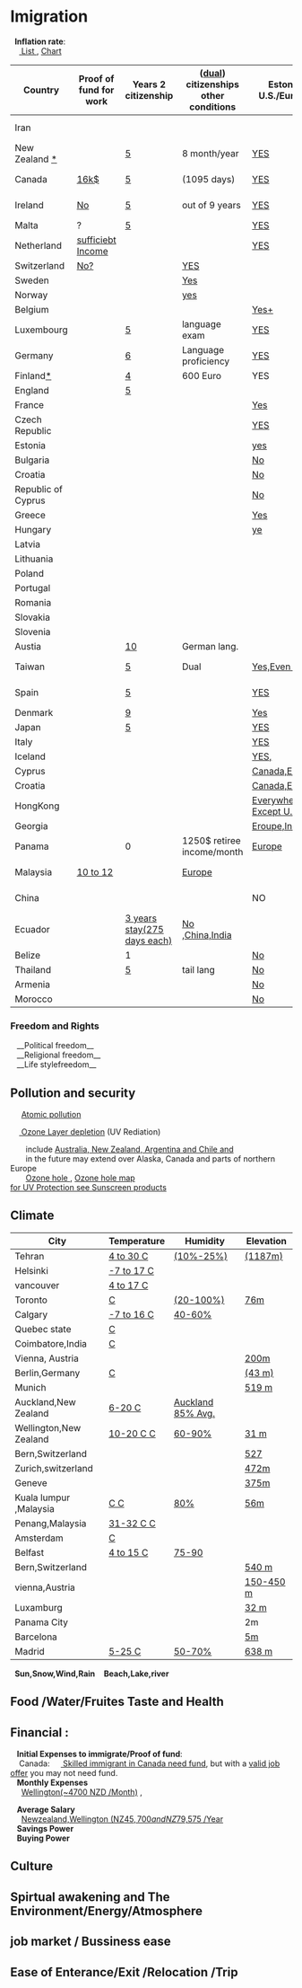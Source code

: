 <h1>Imigration </h1>

&nbsp;&nbsp;__Inflation rate__:<br>
&nbsp;&nbsp;&nbsp;&nbsp;<a href="https://www.google.com/search?q=countries+inflation+rate&ie=utf-8&oe=utf-8&client=firefox-b-ab">
List	</a>   , <a href="https://tradingeconomics.com/country-list/inflation-rate">Chart</a> <br>

|Country|Proof of fund for work|Years 2 citizenship|(<a href="https://www.google.com/search?num=100&ei=9rJlW429KIvNjgTr16qYCA&q=dual++citizenship&oq=dual++citizenship">dual</a>) citizenships other conditions|Estonia U.S./Europe   |  Language |Currency/US$|GDP|Exports|
|-------|----|-----|-------------|---------------------|-----------|----|-----|-----|
|Iran  ||||||<a href="https://www.xe.com/currencycharts/?from=IRR&to=USD&view=10Y">Rial</a>(0.00001)|<a href="https://tradingeconomics.com/iran/gdp">400 billion$</a>|Oil|
|New Zealand  <a href="https://www.immigration.govt.nz/new-zealand-visas/options/live-permanently">* </a> | |<a href="https://www.govt.nz/browse/nz-passports-and-citizenship/nz-citizenship/requirements-for-nz-citizenship/presence-requirements/">5 </a>|8 month/year|<a href="https://en.wikipedia.org/wiki/Visa_requirements_for_New_Zealand_citizens">YES</a>|English|<a href="https://www.xe.com/currencycharts/?from=NZD&to=USD&view=1D">NZ Dollar</a>(0.67)|<a href="https://www.google.com/search?num=100&ei=gullW_34OMnD6QS2xa74CA&q=new+zealand+gdp&oq=New++gdp">$185 B</a>|<a href="https://globaledge.msu.edu/countries/new-zealand/tradestats">Diary,Food,wood</a>|
|Canada |<a href="https://www.canada.ca/en/immigration-refugees-citizenship/services/immigrate-canada/start-visa/eligibility.html?_ga=2.93708568.420621209.1533722461-1886814211.1533722461#money">16k$</a>|<a href="https://www.canada.ca/en/immigration-refugees-citizenship/services/canadian-citizenship/become-canadian-citizen/eligibility.html">5</a>|(1095 days)|<a href="https://en.wikipedia.org/wiki/Visa_requirements_for_Canadian_citizens">YES</a>|English,french|<a href="https://xe.com/currencycharts/?from=CAD&to=USD&view=5Y">CA Dollar</a>(0.75)|  <a href="https://www.google.com/search?q=canada+gdp&oq=canada+gdp">$1.53 trillion</a>| Enery,wood,Mineral|
|Ireland |<a href="http://www.inis.gov.ie/en/INIS/Pages/Employment%20(Permits%20etc.)">No</a>|<a href="http://www.citizensinformation.ie/en/moving_country/irish_citizenship/becoming_an_irish_citizen_through_naturalisation.html">5</a>|out of 9 years</a>|<a href="https://en.wikipedia.org/wiki/Visa_requirements_for_Irish_citizens">YES</a>|English|<a href="https://www.xe.com/currencycharts/?from=IEP&to=USD&view=10Y">Irish pound</a>(1.5)||
|Malta|?|<a href="https://integration.gov.mt/en/ResidenceAndVisas/Pages/Citizenship.aspx">5</a>||<a href="https://en.wikipedia.org/wiki/Visa_requirements_for_Maltese_citizens">YES</a>|<a href="https://en.wikipedia.org/wiki/Languages_of_Malta">Maltese,English</a>|Euro|
|Netherland|<a href="https://ind.nl/en/Pages/income.aspx">sufficiebt Income</a>|||<a href="https://en.wikipedia.org/wiki/Visa_requirements_for_Dutch_citizens">YES</a>|Dutch,English||
|Switzerland|<a href="https://www.swissinfo.ch/eng/work-permits/29191706">No?</a>||<a href="https://en.wikipedia.org/wiki/Visa_requirements_for_Swiss_citizens">YES</a>|||
|Sweden|||<a href="https://en.wikipedia.org/wiki/Visa_requirements_for_Swedish_citizens">Yes</a>|||
|Norway|||<a href="https://en.wikipedia.org/wiki/Visa_requirements_for_Norwegian_citizens">yes</a>|||
Belgium||||<a href="https://en.wikipedia.org/wiki/Visa_requirements_for_Belgian_citizens">Yes+</a>||
|Luxembourg| |<a href="https://en.wikipedia.org/wiki/Luxembourgish_nationality_law">5</a> |language exam |<a href="https://en.wikipedia.org/wiki/Visa_requirements_for_Luxembourgish_citizens">YES</a>|<a href="https://en.wikipedia.org/wiki/Languages_of_Luxembourg">Luxembourgish</a>|<a href="https://www.xe.com/currencycharts/?from=LUF&to=USD&view=5Y">LUF</a>(0.28)||
|Germany || <a href="http://www.germany-visa.org/german-citizenship/">6</a> |Language proficiency|<a href="https://en.wikipedia.org/wiki/Visa_requirements_for_German_citizens">YES</a>|German|<a href="https://www.xe.com/currencycharts/?from=DEM&to=USD&view=5Y">DE Mark</a>(0.6)||
|Finland<a href="https://en.wikipedia.org/wiki/Visa_requirements_for_Finnish_citizens">*</a>||<a href="https://migri.fi/en/permanent-residence-permit">4 </a>|600 Euro|YES|Finish,Swedish|<a href="https://www.xe.com/currencycharts/?from=FIM&to=USD&view=5Y">FI Marka</a>(0.2)||
|England ||<a href="https://iasservices.org.uk/indefinite-leave-to-remain/apply-for-indefinite-leave-to-remain/">5</a> ||||
|France||||<a href="https://en.wikipedia.org/wiki/Visa_requirements_for_French_citizens">Yes</a>||
|Czech Republic||||<a href="https://en.wikipedia.org/wiki/Visa_requirements_for_Czech_citizens">YES</a>||
|Estonia||||<a href="https://en.wikipedia.org/wiki/Visa_requirements_for_Estonian_citizens">yes</a>||
|Bulgaria||||<a href="https://en.wikipedia.org/wiki/Visa_requirements_for_Bulgarian_citizens">No</a>||
|Croatia||||<a href="https://en.wikipedia.org/wiki/Visa_requirements_for_Croatian_citizens">No</a>||
|Republic of Cyprus||||<a href="https://en.wikipedia.org/wiki/Visa_requirements_for_Cypriot_citizens">No</a>||
|Greece||||<a href="https://en.wikipedia.org/wiki/Visa_requirements_for_Greek_citizens">Yes</a>||
|Hungary||||<a href="https://en.wikipedia.org/wiki/Visa_requirements_for_Hungarian_citizens">ye</a>||
|Latvia||||||
|Lithuania||||||
|Poland||||||
|Portugal||||||
|Romania||||||
|Slovakia||||||
|Slovenia||||||
|Austia||<a href="https://www.migration.gv.at/en/living-and-working-in-austria/integration-and-citizenship/citizenship/">10</a>|German lang.||German,English||
|Taiwan||<a href="https://en.wikipedia.org/wiki/Nationality_law_of_Taiwan">5 </a>|Dual|<a href="https://en.wikipedia.org/wiki/Visa_requirements_for_Taiwanese_citizens">Yes,Even china</a>|<a href="https://en.wikipedia.org/wiki/Languages_of_Taiwan">Chines manderin</a>||
|Spain ||<a href="https://www.expatica.com/new/es/moving/citizenship/spain-citizenship-107634/">5</a>||<a href="https://en.wikipedia.org/wiki/Visa_requirements_for_Spanish_citizens">YES</a>||<a href="https://www.xe.com/currencycharts/?from=ESP&to=USD&view=10Y">ES Peseta</a>(0.007)||
|Denmark||<a href="https://www.justlanded.com/english/Denmark/Denmark-Guide/Visas-Permits/Citizenship">9 </a>||<a href="https://en.wikipedia.org/wiki/Visa_requirements_for_Danish_citizens">Yes</a>|||
|Japan ||<a href="https://www.wikihow.com/Become-a-Japanese-Citizen">5</a>||<a href="https://en.wikipedia.org/wiki/Visa_requirements_for_Japanese_citizens">YES</a>|||
|Italy||||<a href="https://en.wikipedia.org/wiki/Visa_requirements_for_Italian_citizens">YES</a>|||
|Iceland||||<a href="https://en.wikipedia.org/wiki/Visa_requirements_for_Icelandic_citizens">YES,</a>|Icelandic||
|Cyprus||||<a href="https://en.wikipedia.org/wiki/Visa_requirements_for_Cypriot_citizens">Canada,Europe|||
|Croatia||||<a href="https://en.wikipedia.org/wiki/Visa_requirements_for_Croatian_citizens">Canada,Europe</a>|||
|HongKong||||<a href="https://en.wikipedia.org/wiki/Visa_requirements_for_Chinese_citizens_of_Hong_Kong">Everywhere Except U.S.</a>|||
|Georgia||||<a href="https://en.wikipedia.org/wiki/Visa_requirements_for_Georgian_citizens">Eroupe,India</a>|||
|Panama ||0|1250$ retiree income/month|<a href="https://en.wikipedia.org/wiki/Visa_requirements_for_Panamanian_citizens">Europe</a>||US$| $44 B|<a href="https://en.wikipedia.org/wiki/Economy_of_Panama">Antibitics,Fuel</a>|
|Malaysia |<a href="https://www.justlanded.com/english/Malaysia/Malaysia-Guide/Visas-Permits/Malaysian-citizenship">10 to 12</a>||<a href="https://en.wikipedia.org/wiki/Visa_requirements_for_Malaysian_citizens">Europe</a>||<a href="https://www.xe.com/currencycharts/?from=MYR&to=USD&view=10Y">MY Ringit</a>(0.25)||
|China ||||NO||<a href="https://www.xe.com/currencycharts/?from=USD&to=CNY&view=10Y">CN Yuan</a>(0.13)||
|Ecuador||<a href="https://translate.googleusercontent.com/translate_c?depth=1&rurl=translate.google.com&sl=auto&sp=nmt4&tl=en&u=https://www.cancilleria.gob.ec/obtencion-de-nacionalidad-ecuatoriana-mediante-carta-de-naturalizacion/&xid=17259,15700021,15700124,15700149,15700168,15700186,15700191,15700201,15700208&usg=ALkJrhguEYp7mmJGyyd-aHZgqXoilruutw">3 years stay(275 days each)</a>|<a href="https://en.wikipedia.org/wiki/Visa_requirements_for_Ecuadorian_citizens">No ,China,India</a>||||
|Belize  ||1||<a href="https://en.wikipedia.org/wiki/Visa_requirements_for_Belizean_citizens">No</a>||<a href="https://www.xe.com/currencycharts/?from=BZD&to=USD&view=5Y">Belize $</a>(0.5)||
|Thailand| |<a href="https://www.justlanded.com/english/Thailand/Thailand-Guide/Visas-Permits/Thai-Citizenship">5</a>|  tail lang|<a href="https://en.wikipedia.org/wiki/Visa_requirements_for_Thai_citizens">No</a>|||
|Armenia||||<a href="https://en.wikipedia.org/wiki/Visa_requirements_for_Armenian_citizens">No</a>|||
|Morocco||||<a href="https://en.wikipedia.org/wiki/Visa_requirements_for_Moroccan_citizens">No</a>|||
	
 <h3>Freedom and Rights</h2> 
  &nbsp;&nbsp; __Political freedom__
 <br>
  &nbsp;&nbsp; __Religional freedom__
 <br>
 &nbsp;&nbsp; __Life stylefreedom__
 <br>

<h2> Pollution and security</h2>

  &nbsp;&nbsp;&nbsp;&nbsp;  <a href="https://www.mpg.de/11583624/original-1508156177.jpg?t=eyJ3aWR0aCI6MTQwMCwib2JqX2lkIjoxMTU4MzYyNH0=--89a145434832f20e7ee237570e87985767547d5d"> Atomic pollution</a>
  <br>
  
  &nbsp;&nbsp;&nbsp;&nbsp;<a href="https://www.google.com/search?num=100&ei=uz1jW_OnC8iSsAH0ta7AAw&q=ozone+layer+depletion+affected+areas&oq=ozone+layer+depletion+affected+areas">
	Ozone Layer depletion</a> (UV Rediation) <br>
	
 &nbsp;&nbsp;&nbsp;&nbsp;&nbsp;&nbsp; include
 <a href="http://www.wmo.int/pages/prog/arep/WMOAntarcticOzoneBulletins2016.html">Australia, New Zealand, Argentina and Chile and </a><br>
 &nbsp;&nbsp;&nbsp;&nbsp;&nbsp;&nbsp; in the future may extend over Alaska, Canada and parts of northern Europe
  <br>
 &nbsp;&nbsp;&nbsp;&nbsp;&nbsp;&nbsp; <a href="http://archive.stats.govt.nz/browse_for_stats/environment/environmental-reporting-series/environmental-indicators/Home/Atmosphere-and-climate/ozone-hole.aspx">Ozone hole </a>,
 <a href="https://www.google.com/search?biw=1366&bih=645&tbs=qdr%3Ay&tbm=isch&sa=1&ei=EUNjW4vxEYWVsAGzuJPoDw&q=Ozone+hole+map+&oq=Ozone+hole+map+">Ozone hole map</a>
<br>
<a href="https://www.google.com/search?q=broad-spectrum+sunscreens&oq=broad-spectrum+sunscreens&aqs=chrome..69i57j0l5.436j0j7&sourceid=chrome&ie=UTF-8"> for UV Protection see Sunscreen products</a>
<br>

 <h2>	Climate	    </h2>

|City |Temperature| Humidity | Elevation |
|-----|-----------|----------|-----------|
| Tehran   | <a href="https://www.google.com/search?num=100&ei=xMJiW9OpM4Lt6ASs-o2wAw&q=+temperature+graph+tehran&oq=+temperature+graph+tehran">4 to 30 C</a>           |    <a href="https://www.weatheronline.co.uk/weather/maps/city?WMO=40754&CONT=asie&LAND=IR&ART=RLF&LEVEL=150"> (10%-25%) </a>       |  <a href="http://dateandtime.info/citycoordinates.php?id=112931">(1187m)</a>         |
| Helsinki |<a href="https://www.holiday-weather.com/helsinki/averages/"> -7 to 17 C</a> | | |
| vancouver |<a href="https://www.holiday-weather.com/vancouver/averages/"> 4 to 17 C</a> | | |
| Toronto |<a href="https://www.google.com/search?num=100&ei=fsNiW63pO8rX6ASMzqLYAw&q=temperature+graph+toronto&oq=temperature+graph+toronto">  C</a> | <a href="https://toronto.weatherstats.ca/charts/relative_humidity-hourly.html">(20-100%) </a> |  <a href="https://www.toronto.ca/311/knowledgebase/kb/docs/articles/information-and-technology/solutions-development/geospatial-competency-centre/torontos-elevationaltitude-above-sea-level.html">76m<a>|
| Calgary |<a href="https://www.holiday-weather.com/calgary/averages/">-7 to 16 C</a> | <a href="https://calgary.weatherstats.ca/charts/relative_humidity-hourly.html">40-60% </a>| |
| Quebec state |<a href="ttps://en.climate-data.org/region/62/#example0"> C</a> | | |
| Coimbatore,India |<a href="https://en.climate-data.org/location/2788/"> C</a> | | |
| Vienna, Austria |||<a href="http://www.vienna.climatemps.com/map.php">200m</a>|
| Berlin,Germany |<a href="https://www.holiday-weather.com/berlin/averages/"> C</a> | |<a href="http://dateandtime.info/citycoordinates.php?id=2950159">(43 m)</a>  |
| Munich ||| <a href="http://dateandtime.info/citycoordinates.php?id=2867714">519 m </a> |
| Auckland,New Zealand |<a href="https://en.climate-data.org/location/3605/">6-20 C</a> |  <a href="https://www.weatheronline.co.nz/weather/maps/city?WMO=93110&CONT=nznz&LAND=NZ8&ART=RLF&LEVEL=150">Auckland 85% Avg.</a>| |
| Wellington,New Zealand |<a href="https://en.climate-data.org/location/2/">10-20 C C</a> |  <a href="https://www.weatheronline.co.nz/weather/maps/city?WMO=93439&CONT=nznz&LAND=NZ7&ART=RLF&LEVEL=150">60-90%</a>|<a href="http://dateandtime.info/citycoordinates.php?id=2179537">31 m </a> |
|Bern,Switzerland|||<a href="http://www.floodmap.net/Elevation/ElevationMap/?gi=2661552">527</a>
|Zurich,switzerland |||<a href="http://www.floodmap.net/Elevation/ElevationMap/?gi=2657896">472m</a>|
|Geneve|||<a href="http://www.floodmap.net/Elevation/ElevationMap/?gi=2660646">375m</a>	
| Kuala lumpur ,Malaysia  |<a href="https://www.holiday-weather.com/kuala_lumpur/averages"> C C</a> |  <a href="https://weather-and-climate.com/average-monthly-Rainfall-Temperature-Sunshine,Kuala-Lumpur,Malaysia">80%</a>|   <a href="http://dateandtime.info/citycoordinates.php?id=1735161">56m </a>|
|Penang,Malaysia  |<a href="https://weather-and-climate.com/average-monthly-Rainfall-Temperature-Sunshine,Penang,Malaysia">31-32 C C</a> | | |
| Amsterdam |<a href="https://en.climate-data.org/location/3330/"> C</a> | | |
| Belfast |<a href="https://en.climate-data.org/location/6014/">4 to 15 C</a> | <a href="https://weather-and-climate.com/average-monthly-Humidity-perc,belfast-gb,United-Kingdom">75-90</a> | |
|Bern,Switzerland |||<a href="https://en.wikipedia.org/wiki/List_of_European_cities_by_elevation">540 m</a>|
|vienna,Austria||| <a href="https://en.wikipedia.org/wiki/Vienna">150-450 m</a>|
|Luxamburg|||<a href="https://www.graphicmaps.com/luxembourg">32 m</a>|
|Panama City|||2m|
|Barcelona |||<a href="http://www.barcelona.climatemps.com/map.php">5m</a>|
|Madrid |<a href="https://www.holiday-weather.com/madrid/averages/"> 5-25 C </a>|<a href="https://weather-and-climate.com/average-monthly-Humidity-perc,Madrid,Spain">50-70%</a>|<a href="http://www.floodmap.net/Elevation/ElevationMap/?gi=3117735">638 m</a>
	
 &nbsp;&nbsp;__Sun,Snow,Wind,Rain__ 
 &nbsp;&nbsp; __Beach,Lake,river__ <br>
 <h2> Food /Water/Fruites Taste and Health</h2>
 <h2>Financial :</h2>
 

&nbsp;&nbsp; __Initial Expenses to immigrate/Proof of fund__:<br>
&nbsp;&nbsp;&nbsp;&nbsp;Canada:
&nbsp;&nbsp;&nbsp;&nbsp;<a href="https://www.canada.ca/en/immigration-refugees-citizenship/services/immigrate-canada/express-entry/documents/proof-funds.html"> Skilled immigrant in Canada need fund</a>, but with a <a href="http://www.cic.gc.ca/english/helpcentre/answer.asp?qnum=695&top=29&_ga=2.119675712.957029425.1533227914-289267728.1533227914"> valid job offer</a>
you may not need fund.
<br> 
&nbsp;&nbsp; __Monthly Expenses__ <br>
&nbsp;&nbsp;&nbsp;&nbsp; <a href="https://www.expatistan.com/cost-of-living/wellington">Wellington(~4700 NZD /Month)</a> ,
<br>

&nbsp;&nbsp; __Average Salary__  <br>
&nbsp;&nbsp;&nbsp;&nbsp; <a href="https://www.payscale.com/research/NZ/Location=Wellington/Salary">Newzealand,Wellington (NZ$45,700 and NZ$79,575 /Year</a>
 <br>
&nbsp;&nbsp; __Savings Power__ <br>
&nbsp;&nbsp; __Buying Power__ <br>


<h2> Culture </h2>
<h2> Spirtual awakening and The Environment/Energy/Atmosphere </h2>
<h2> job market / Bussiness ease </h2>
<h2> Ease of Enterance/Exit /Relocation /Trip </h2>

